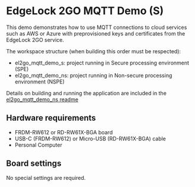 # EdgeLock 2GO MQTT Demo (S)

This demo demonstrates how to use MQTT connections to cloud services such as AWS or Azure with preprovisioned keys
and certificates from the EdgeLock 2GO service.

The workspace structure (when building this order must be respected):
- el2go_mqtt_demo_s: project running in Secure processing environment (SPE)
- el2go_mqtt_demo_ns: project running in Non-secure processing environment (NSPE)

Details on building and running the application are included in the
[el2go_mqtt_demo_ns readme](../el2go_mqtt_demo_ns/readme.md)

## Hardware requirements

- FRDM-RW612 or RD-RW61X-BGA board
- USB-C (FRDM-RW612) or Micro-USB (RD-RW61X-BGA) cable
- Personal Computer

## Board settings

No special settings are required.
